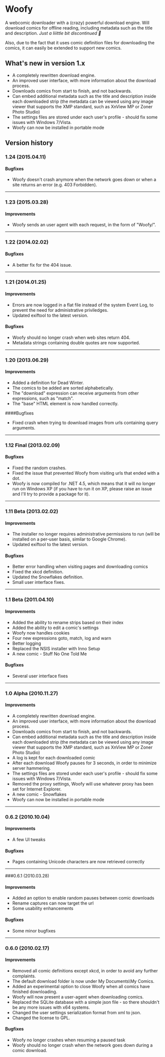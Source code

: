 # Woofy

A webcomic downloader with a (crazy) powerful download engine. Will download comics for offline reading, including metadata such as the title and description. _Just a liiittle bit discontinued 🙈_

Also, due to the fact that it uses comic definition files for downloading the comics, it can easily be extended to support new comics.

## What's new in version 1.x

* A completely rewritten download engine.
* An improved user interface, with more information about the download process.
* Downloads comics from start to finish, and not backwards.
* Can embed additional metadata such as the title and description inside each downloaded strip (the metadata can be viewed using any image viewer that supports the XMP standard, such as XnView MP or Zoner Photo Studio)
* The settings files are stored under each user's profile - should fix some issues with Windows 7/Vista.
* Woofy can now be installed in portable mode


## Version history

### 1.24 (2015.04.11)

#### Bugfixes
* Woofy doesn't crash anymore when the network goes down or when a site returns an error (e.g. 403 Forbidden).

---

### 1.23 (2015.03.28)

#### Improvements
* Woofy sends an user agent with each request, in the form of "Woofy/<version number>".

---


### 1.22 (2014.02.02)

#### Bugfixes
* A better fix for the 404 issue.

---

### 1.21 (2014.01.25)

#### Improvements
* Errors are now logged in a flat file instead of the system Event Log, to prevent the need for administrative priviledges.
* Updated exiftool to the latest version.

#### Bugfixes
* Woofy should no longer crash when web sites return 404.
* Metadata strings containing double quotes are now supported.

---

### 1.20 (2013.06.29)

#### Improvements
* Added a definition for Dead Winter.
* The comics to be added are sorted alphabetically.
* The "download" expression can receive arguments from other expressions, such as "match".
* The "base" HTML element is now handled correctly.

####Bugfixes
* Fixed crash when trying to download images from urls containing query arguments.

---

### 1.12 Final (2013.02.09)

#### Bugfixes
* Fixed the random crashes.
* Fixed the issue that prevented Woofy from visiting urls that ended with a dot.
* Woofy is now compiled for .NET 4.5, which means that it will no longer run on Windows XP (if you have to run it on XP, please raise an issue and I'll try to provide a package for it).

---

### 1.11 Beta (2013.02.02)

#### Improvements
* The installer no longer requires administrative permissions to run (will be installed on a per-user basis, similar to Google Chrome).
* Updated exiftool to the latest version.

#### Bugfixes
* Better error handling when visiting pages and downloading comics
* Fixed the xkcd definition.
* Updated the Snowflakes definition.
* Small user interface fixes.

---

### 1.1 Beta (2011.04.10)

#### Improvements
* Added the ability to rename strips based on their index
* Added the ability to edit a comic's settings
* Woofy now handles cookies
* Four new expressions goto, match, log and warn
* Better logging
* Replaced the NSIS installer with Inno Setup
* A new comic - Stuff No One Told Me

#### Bugfixes
* Several user interface fixes

---

### 1.0 Alpha (2010.11.27)

#### Improvements
* A completely rewritten download engine.
* An improved user interface, with more information about the download process.
* Downloads comics from start to finish, and not backwards.
* Can embed additional metadata such as the title and description inside each downloaded strip (the metadata can be viewed using any image viewer that supports the XMP standard, such as XnView MP or Zoner Photo Studio)
* A log is kept for each downloaded comic
* After each download Woofy pauses for 3 seconds, in order to minimize server hammering.
* The settings files are stored under each user's profile - should fix some issues with Windows 7/Vista.
* Removed the proxy settings, Woofy will use whatever proxy has been set for Internet Explorer.
* A new comic - Snowflakes
* Woofy can now be installed in portable mode

---

### 0.6.2 (2010.10.04)

#### Improvements
* A few UI tweaks

#### Bugfixes
* Pages containing Unicode characters are now retrieved correctly

---

###0.6.1 (2010.03.28)

#### Improvements
* Added an option to enable random pauses between comic downloads
* Rename captures can now target the url
* Some usability enhancements

#### Bugfixes
* Some minor bugfixes

---

### 0.6.0 (2010.02.17)

#### Improvements
* Removed all comic definitions except xkcd, in order to avoid any further complaints.
* The default download folder is now under My Documents\My Comics.
* Added an experimental option to close Woofy when all comics have finished downloading.
* Woofy will now present a user-agent when downloading comics.
* Replaced the SQLite database with a simple json file - so there shouldn't be any more issues with x64 systems.
* Changed the user settings serialization format from xml to json.
* Changed the license to GPL.

#### Bugfixes
* Woofy no longer crashes when resuming a paused task
* Woofy should no longer crash when the network goes down during a comic download.
